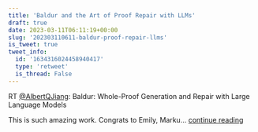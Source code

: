 ```yaml
---
title: 'Baldur and the Art of Proof Repair with LLMs'
draft: true
date: 2023-03-11T06:11:19+00:00
slug: '202303110611-baldur-proof-repair-llms'
is_tweet: true
tweet_info:
  id: '1634316024458940417'
  type: 'retweet'
  is_thread: False
---
```




RT [@AlbertQJiang](https://x.com/AlbertQJiang): Baldur: Whole-Proof Generation and Repair with Large Language Models

This is such amazing work. Congrats to Emily, Marku… [continue reading](https://x.com/sytelus/status/1634316024458940417)
